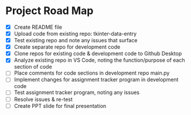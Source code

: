 # Project Road Map
- [X] Create README file
- [X] Upload code from existing repo: tkinter-data-entry
- [X] Test existing repo and note any issues that surface
- [X] Create separate repo for development code
- [X] Clone repos for existing code & development code to Github Desktop
- [X] Analyze existing repo in VS Code, noting the function/purpose of each section of code
- [ ] Place comments for code sections in development repo main.py
- [ ] Implement changes for assignment tracker program in development code
- [ ] Test assignment tracker program, noting any issues
- [ ] Resolve issues & re-test
- [ ] Create PPT slide for final presentation
